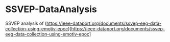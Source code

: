 # SSVEP-DataAnalysis
SSVEP analysis of (https://ieee-dataport.org/documents/ssvep-eeg-data-collection-using-emotiv-epoc)[https://ieee-dataport.org/documents/ssvep-eeg-data-collection-using-emotiv-epoc]
